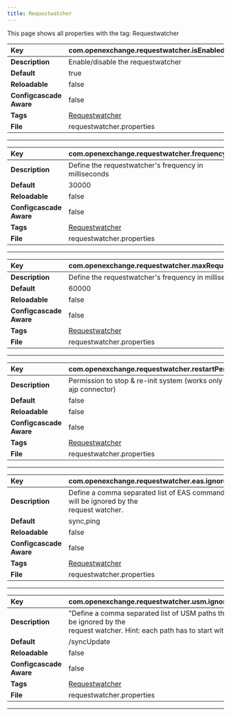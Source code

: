```yaml
---
title: Requestwatcher
---
```


This page shows all properties with the tag: Requestwatcher

| __Key__ | com.openexchange.requestwatcher.isEnabled |
|:----------------|:--------|
| __Description__ | Enable/disable the requestwatcher<br> |
| __Default__ | true |
| __Reloadable__ | false |
| __Configcascade Aware__ | false |
| __Tags__ | <a href="https://documentation.open-xchange.com/latest/middleware/configuration/tags/Requestwatcher.html">Requestwatcher</a> |
| __File__ | requestwatcher.properties |

---
| __Key__ | com.openexchange.requestwatcher.frequency |
|:----------------|:--------|
| __Description__ | Define the requestwatcher's frequency in milliseconds<br> |
| __Default__ | 30000 |
| __Reloadable__ | false |
| __Configcascade Aware__ | false |
| __Tags__ | <a href="https://documentation.open-xchange.com/latest/middleware/configuration/tags/Requestwatcher.html">Requestwatcher</a> |
| __File__ | requestwatcher.properties |

---
| __Key__ | com.openexchange.requestwatcher.maxRequestAge |
|:----------------|:--------|
| __Description__ | Define the requestwatcher's frequency in milliseconds<br> |
| __Default__ | 60000 |
| __Reloadable__ | false |
| __Configcascade Aware__ | false |
| __Tags__ | <a href="https://documentation.open-xchange.com/latest/middleware/configuration/tags/Requestwatcher.html">Requestwatcher</a> |
| __File__ | requestwatcher.properties |

---
| __Key__ | com.openexchange.requestwatcher.restartPermission |
|:----------------|:--------|
| __Description__ | Permission to stop & re-init system (works only for the ajp connector)<br> |
| __Default__ | false |
| __Reloadable__ | false |
| __Configcascade Aware__ | false |
| __Tags__ | <a href="https://documentation.open-xchange.com/latest/middleware/configuration/tags/Requestwatcher.html">Requestwatcher</a> |
| __File__ | requestwatcher.properties |

---
| __Key__ | com.openexchange.requestwatcher.eas.ignore.cmd |
|:----------------|:--------|
| __Description__ | Define a comma separated list of EAS commands that will be ignored by the<br>request watcher.<br> |
| __Default__ | sync,ping |
| __Reloadable__ | false |
| __Configcascade Aware__ | false |
| __Tags__ | <a href="https://documentation.open-xchange.com/latest/middleware/configuration/tags/Requestwatcher.html">Requestwatcher</a> |
| __File__ | requestwatcher.properties |

---
| __Key__ | com.openexchange.requestwatcher.usm.ignore.path |
|:----------------|:--------|
| __Description__ | "Define a comma separated list of USM paths that will be ignored by the<br>request watcher. Hint: each path has to start with a '/'"<br> |
| __Default__ | /syncUpdate |
| __Reloadable__ | false |
| __Configcascade Aware__ | false |
| __Tags__ | <a href="https://documentation.open-xchange.com/latest/middleware/configuration/tags/Requestwatcher.html">Requestwatcher</a> |
| __File__ | requestwatcher.properties |

---
